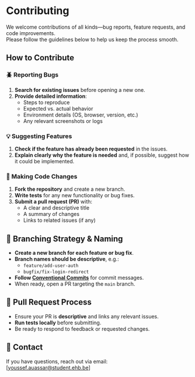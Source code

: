 # Contributing

We welcome contributions of all kinds—bug reports, feature requests, and code improvements.  
Please follow the guidelines below to help us keep the process smooth.

## How to Contribute

### 🪲 Reporting Bugs

1. **Search for existing issues** before opening a new one.
2. **Provide detailed information**:
   - Steps to reproduce
   - Expected vs. actual behavior
   - Environment details (OS, browser, version, etc.)
   - Any relevant screenshots or logs

### 💡 Suggesting Features

1. **Check if the feature has already been requested** in the issues.
2. **Explain clearly why the feature is needed** and, if possible, suggest how it could be implemented.

### 🔧 Making Code Changes

1. **Fork the repository** and create a new branch.
2. **Write tests** for any new functionality or bug fixes.
3. **Submit a pull request (PR)** with:
   - A clear and descriptive title
   - A summary of changes
   - Links to related issues (if any)

## 🌳 Branching Strategy & Naming

- **Create a new branch for each feature or bug fix**.
- **Branch names should be descriptive**, e.g.:
  - `feature/add-user-auth`
  - `bugfix/fix-login-redirect`
- **Follow [Conventional Commits](https://www.conventionalcommits.org/en/v1.0.0/)** for commit messages.
- When ready, open a PR targeting the `main` branch.

## 🤝 Pull Request Process

- Ensure your PR is **descriptive** and links any relevant issues.
- **Run tests locally** before submitting.
- Be ready to respond to feedback or requested changes.

## 📧 Contact

If you have questions, reach out via email: [youssef.auassar@student.ehb.be]

